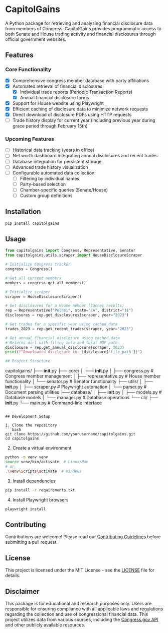 # CapitolGains

A Python package for retrieving and analyzing financial disclosure data from members of Congress. CapitolGains provides programmatic access to both Senate and House trading activity and financial disclosures through official government websites.

## Features

### Core Functionality
- [x] Comprehensive congress member database with party affiliations
- [x] Automated retrieval of financial disclosures:
  - [x] Individual trade reports (Periodic Transaction Reports)
  - [x] Annual financial disclosure forms
- [x] Support for House website using Playwright
- [x] Efficient caching of disclosure data to minimize network requests
- [x] Direct download of disclosure PDFs using HTTP requests
- [ ] Trade history display for current year (including previous year during grace period through February 15th)

### Upcoming Features
- [ ] Historical data tracking (years in office)
- [ ] Net worth dashboard integrating annual disclosures and recent trades
- [ ] Database integration for persistent storage
- [ ] Advanced trade history visualization
- [ ] Configurable automated data collection:
  - [ ] Filtering by individual names
  - [ ] Party-based selection
  - [ ] Chamber-specific queries (Senate/House)
  - [ ] Custom group definitions

## Installation

```bash
pip install capitolgains
```

## Usage

```python
from capitolgains import Congress, Representative, Senator
from capitolgains.utils.scraper import HouseDisclosureScraper

# Initialize Congress tracker
congress = Congress()

# Get all current members
members = congress.get_all_members()

# Initialize scraper
scraper = HouseDisclosureScraper()

# Get disclosures for a House member (caches results)
rep = Representative("Pelosi", state="CA", district="11")
disclosures = rep.get_disclosures(scraper, year="2023")

# Get trades for a specific year using cached data
trades_2023 = rep.get_recent_trades(scraper, year="2023")

# Get annual financial disclosure using cached data
# Returns dict with filing info and local PDF path
disclosure = rep.get_annual_disclosure(scraper, 2023)
print(f"Downloaded disclosure to: {disclosure['file_path']}")

## Project Structure
```
capitolgains/
├── __init__.py
├── core/
│   ├── __init__.py
│   ├── congress.py      # Congress member management
│   ├── representative.py # House member functionality
│   └── senator.py       # Senator functionality
├── utils/
│   ├── __init__.py
│   ├── scraper.py      # Playwright automation
│   └── parser.py       # Document parsing utilities
├── database/
│   ├── __init__.py
│   ├── models.py       # Database models
│   └── manager.py      # Database operations
└── cli/
    ├── __init__.py
    └── main.py         # Command-line interface
```

## Development Setup

1. Clone the repository
```bash
git clone https://github.com/yourusername/capitolgains.git
cd capitolgains
```

2. Create a virtual environment
```bash
python -m venv venv
source venv/bin/activate  # Linux/Mac
# or
.\venv\Scripts\activate  # Windows
```

3. Install dependencies
```bash
pip install -r requirements.txt
```

4. Install Playwright browsers
```bash
playwright install
```

## Contributing

Contributions are welcome! Please read our [Contributing Guidelines](CONTRIBUTING.md) before submitting a pull request.

## License

This project is licensed under the MIT License - see the [LICENSE](LICENSE) file for details.

## Disclaimer

This package is for educational and research purposes only. Users are responsible for ensuring compliance with all applicable laws and regulations regarding the collection and use of congressional financial data. This project utilizes data from various sources, including the [Congress.gov API](https://github.com/LibraryOfCongress/api.congress.gov/) and other publicly available resources.